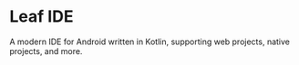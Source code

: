 # Leaf IDE
A modern IDE for Android written in Kotlin, supporting web projects, native projects, and more.
